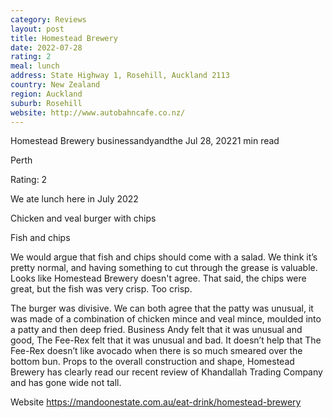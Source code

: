 ```yaml
---
category: Reviews
layout: post
title: Homestead Brewery
date: 2022-07-28
rating: 2
meal: lunch
address: State Highway 1, Rosehill, Auckland 2113
country: New Zealand
region: Auckland
suburb: Rosehill
website: http://www.autobahncafe.co.nz/
---
```


Homestead Brewery
businessandyandthe
Jul 28, 20221 min read


Perth

Rating: 2

We ate lunch here in July 2022

Chicken and veal burger with chips

Fish and chips

We would argue that fish and chips should come with a salad. We think it’s pretty normal, and having something to cut through the grease is valuable. Looks like Homestead Brewery doesn't agree. That said, the chips were great, but the fish was very crisp. Too crisp. 

The burger was divisive. We can both agree that the patty was unusual, it was made of a combination of chicken mince and veal mince, moulded into a patty and then deep fried. Business Andy felt that it was unusual and good, The Fee-Rex felt that it was unusual and bad. It doesn’t help that The Fee-Rex doesn’t like avocado when there is so much smeared over the bottom bun. Props to the overall construction and shape, Homestead Brewery has clearly read our recent review of Khandallah Trading Company and has gone wide not tall. 

Website https://mandoonestate.com.au/eat-drink/homestead-brewery